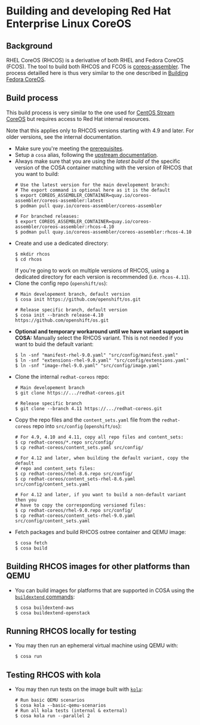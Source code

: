 # Building and developing Red Hat Enterprise Linux CoreOS

## Background

RHEL CoreOS (RHCOS) is a derivative of both RHEL and Fedora CoreOS (FCOS). The
tool to build both RHCOS and FCOS is [coreos-assembler]. The process detailled
here is thus very similar to the one described in [Building Fedora CoreOS].

## Build process

This build process is very similar to the one used for [CentOS Stream
CoreOS](development-scos.md) but requires access to Red Hat internal resources.

Note that this applies only to RHCOS versions starting with 4.9 and later. For
older versions, see the internal documentation.

- Make sure you're meeting the [prerequisites].
- Setup a `cosa` alias, following the [upstream documentation][cosa-alias].
- Always make sure that you are using the *latest build* of the specific
  version of the COSA container matching with the version of RHCOS that you
  want to build:
  ```
  # Use the latest version for the main developement branch:
  # The export command is optional here as it is the default
  $ export COREOS_ASSEMBLER_CONTAINER=quay.io/coreos-assembler/coreos-assembler:latest
  $ podman pull quay.io/coreos-assembler/coreos-assembler

  # For branched releases:
  $ export COREOS_ASSEMBLER_CONTAINER=quay.io/coreos-assembler/coreos-assembler:rhcos-4.10
  $ podman pull quay.io/coreos-assembler/coreos-assembler:rhcos-4.10
  ```
- Create and use a dedicated directory:
  ```
  $ mkdir rhcos
  $ cd rhcos
  ```
  If you're going to work on multiple versions of RHCOS, using a dedicated
  directory for each version is recommended (i.e.  `rhcos-4.11`).
- Clone the config repo (`openshift/os`):
  ```
  # Main developement branch, default version
  $ cosa init https://github.com/openshift/os.git

  # Release specific branch, default version
  $ cosa init --branch release-4.10 https://github.com/openshift/os.git
  ```
- **Optional and temporary workaround until we have variant support in COSA:**
  Manually select the RHCOS variant. This is not needed if you want to buid the
  default variant:
  ```
  $ ln -snf "manifest-rhel-9.0.yaml" "src/config/manifest.yaml"
  $ ln -snf "extensions-rhel-9.0.yaml" "src/config/extensions.yaml"
  $ ln -snf "image-rhel-9.0.yaml" "src/config/image.yaml"
  ```
- Clone the internal `redhat-coreos` repo:
  ```
  # Main developement branch
  $ git clone https://.../redhat-coreos.git

  # Release specific branch
  $ git clone --branch 4.11 https://.../redhat-coreos.git
  ```
- Copy the repo files and the `content_sets.yaml` file from the `redhat-coreos`
  repo into `src/config` (`openshift/os`):
  ```
  # For 4.9, 4.10 and 4.11, copy all repo files and content_sets:
  $ cp redhat-coreos/*.repo src/config/
  $ cp redhat-coreos/content_sets.yaml src/config/

  # For 4.12 and later, when building the default variant, copy the default
  # repo and content_sets files:
  $ cp redhat-coreos/rhel-8.6.repo src/config/
  $ cp redhat-coreos/content_sets-rhel-8.6.yaml src/config/content_sets.yaml

  # For 4.12 and later, if you want to build a non-default variant then you
  # have to copy the corresponding versioned files:
  $ cp redhat-coreos/rhel-9.0.repo src/config/
  $ cp redhat-coreos/content_sets-rhel-9.0.yaml src/config/content_sets.yaml
  ```
- Fetch packages and build RHCOS ostree container and QEMU image:
  ```
  $ cosa fetch
  $ cosa build
  ```

## Building RHCOS images for other platforms than QEMU

- You can build images for platforms that are supported in COSA using the
  [`buildextend` commands][buildextend]:
  ```
  $ cosa buildextend-aws
  $ cosa buildextend-openstack
  ```

## Running RHCOS locally for testing

- You may then run an ephemeral virtual machine using QEMU with:
  ```
  $ cosa run
  ```

## Testing RHCOS with kola

- You may then run tests on the image built with [`kola`][kola]:
  ```
  # Run basic QEMU scenarios
  $ cosa kola --basic-qemu-scenarios
  # Run all kola tests (internal & external)
  $ cosa kola run --parallel 2
  ```

[coreos-assembler]: https://github.com/coreos/coreos-assembler/
[Building Fedora CoreOS]: https://coreos.github.io/coreos-assembler/building-fcos/
[prerequisites]: https://coreos.github.io/coreos-assembler/building-fcos/#getting-started---prerequisites
[cosa-alias]: https://coreos.github.io/coreos-assembler/building-fcos/#define-a-bash-alias-to-run-cosa
[buildextend]: https://coreos.github.io/coreos-assembler/cosa/#buildextend-commands
[kola]: https://coreos.github.io/coreos-assembler/kola/
